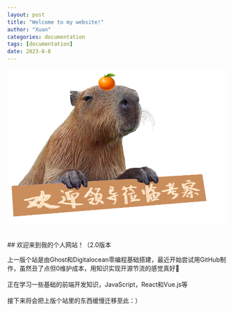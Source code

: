 ```yaml
---
layout: post
title: "Welcome to my website!"
author: "Xuan"
categories: documentation
tags: [documentation]
date: 2023-8-8
---
```

![Welcome Image](/assets/img/welcome.png)

<br>
<style>
  pre {
    background-color: white; /* 将背景色设置为白色 */
  }
</style>
## 欢迎来到我的个人网站！（2.0版本

上一版个站是由Ghost和Digitalocean零编程基础搭建，最近开始尝试用GitHub制作，虽然丑了点但0维护成本，用知识实现开源节流的感觉真好🥹
<br><br>
正在学习一些基础的前端开发知识，JavaScript，React和Vue.js等
<br><br>
接下来将会把上版个站里的东西缓慢迁移至此：）
